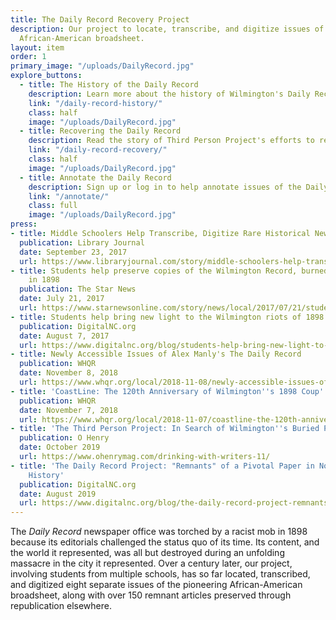 ```yaml
---
title: The Daily Record Recovery Project
description: Our project to locate, transcribe, and digitize issues of the pioneering
  African-American broadsheet.
layout: item
order: 1
primary_image: "/uploads/DailyRecord.jpg"
explore_buttons:
  - title: The History of the Daily Record
    description: Learn more about the history of Wilmington's Daily Record
    link: "/daily-record-history/"
    class: half
    image: "/uploads/DailyRecord.jpg"
  - title: Recovering the Daily Record
    description: Read the story of Third Person Project's efforts to recover the Daily Record
    link: "/daily-record-recovery/"
    class: half
    image: "/uploads/DailyRecord.jpg"
  - title: Annotate the Daily Record
    description: Sign up or log in to help annotate issues of the Daily Record
    link: "/annotate/"
    class: full
    image: "/uploads/DailyRecord.jpg"
press:
- title: Middle Schoolers Help Transcribe, Digitize Rare Historical Newspapers
  publication: Library Journal
  date: September 23, 2017
  url: https://www.libraryjournal.com/story/middle-schoolers-help-transcribe-digitize-rare-historical-newspapers
- title: Students help preserve copies of the Wilmington Record, burned by whites
    in 1898
  publication: The Star News
  date: July 21, 2017
  url: https://www.starnewsonline.com/story/news/local/2017/07/21/students-help-preserve-copies-of-wilmington-record-burned-by-whites-in-1898/20104478007/
- title: Students help bring new light to the Wilmington riots of 1898
  publication: DigitalNC.org
  date: August 7, 2017
  url: https://www.digitalnc.org/blog/students-help-bring-new-light-to-the-wilmington-riots-of-1898/
- title: Newly Accessible Issues of Alex Manly's The Daily Record
  publication: WHQR
  date: November 8, 2018
  url: https://www.whqr.org/local/2018-11-08/newly-accessible-issues-of-alex-manlys-the-daily-record
- title: 'CoastLine: The 120th Anniversary of Wilmington''s 1898 Coup'
  publication: WHQR
  date: November 7, 2018
  url: https://www.whqr.org/local/2018-11-07/coastline-the-120th-anniversary-of-wilmingtons-1898-coup
- title: 'The Third Person Project: In Search of Wilmington''s Buried Past'
  publication: O Henry
  date: October 2019
  url: https://www.ohenrymag.com/drinking-with-writers-11/
- title: 'The Daily Record Project: "Remnants" of a Pivotal Paper in North Carolina''s
    History'
  publication: DigitalNC.org
  date: August 2019
  url: https://www.digitalnc.org/blog/the-daily-record-project-remnants/
---
```


The *Daily Record* newspaper office was torched by a racist mob in 1898 because its editorials challenged the status quo of its time. Its content, and the world it represented, was all but destroyed during an unfolding massacre in the city it represented. Over a century later, our project, involving students from multiple schools, has so far located, transcribed, and digitized eight separate issues of the pioneering African-American broadsheet, along with over 150 remnant articles preserved through republication elsewhere.  

